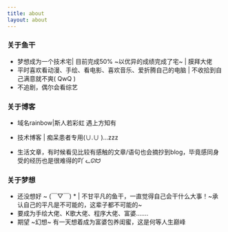 ```yaml
---
title: about
layout: about
---
```

### 关于鱼干

* 梦想成为一个技术宅| 目前完成50%  ~以优异的成绩完成了宅~ | 膜拜大佬
* 平时喜欢看动漫、手绘、看电影、喜欢音乐、爱折腾自己的电脑 | 不收拾到自己满意就不爽( QwQ )
* 不追剧，偶尔会看综艺

### 关于博客

* 域名rainbow|斯人若彩虹  遇上方知有 

* 技术博客 | 痴呆患者专用(∪.∪ )...zzz
* 生活文章，有时候看见比较有感触的文章/语句也会摘抄到blog，毕竟感同身受的经历也是很难得的吖   ᓚᘏᗢ

### 关于梦想

* 还没想好 ~ (￣▽￣) * | 不甘平凡的鱼干，一直觉得自己会干什么大事！~承认自己的平凡是不可能的，这辈子都不可能的~
* 要成为手绘大佬、K歌大佬、程序大佬、富婆.......
* 期望 ~幻想~ 有一天想着成为富婆包养闺蜜，这是何等人生巅峰